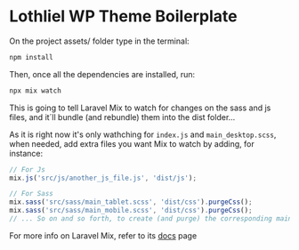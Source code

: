 # Lothliel WP Theme Boilerplate

On the project assets/ folder type in the terminal:
```bash
npm install
```

Then, once all the dependencies are installed, run:
```bash
npx mix watch
```

This is going to tell Laravel Mix to watch for changes on the sass and js files, and it´ll bundle (and rebundle) them into the dist folder...

As it is right now it's only wathching for `index.js` and `main_desktop.scss`, when needed, add extra files you want Mix to watch by adding, for instance:
```javascript
// For Js
mix.js('src/js/another_js_file.js', 'dist/js');

// For Sass
mix.sass('src/sass/main_tablet.scss', 'dist/css').purgeCss();
mix.sass('src/sass/main_mobile.scss', 'dist/css').purgeCss();
// ... So on and so forth, to create (and purge) the corresponding main_tablet.css, main_mobile.css, etc...
```

For more info on Laravel Mix, refer to its [docs](https://laravel-mix.com/) page
